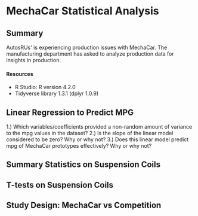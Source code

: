 # MechaCar Statistical Analysis
## Summary
AutosRUs' is experiencing production issues with MechaCar. The manufacturing department has asked to analyze production data for insights in production. 

#### Resources
- R Studio: R version 4.2.0
- Tidyverse library 1.3.1 (dplyr 1.0.9)

## Linear Regression to Predict MPG
1.) Which variables/coefficients provided a non-random amount of variance to the mpg values in the dataset?
2.) Is the slope of the linear model considered to be zero? Why or why not?
3.) Does this linear model predict mpg of MechaCar prototypes effectively? Why or why not?

## Summary Statistics on Suspension Coils

## T-tests on Suspension Coils

## Study Design: MechaCar vs Competition
